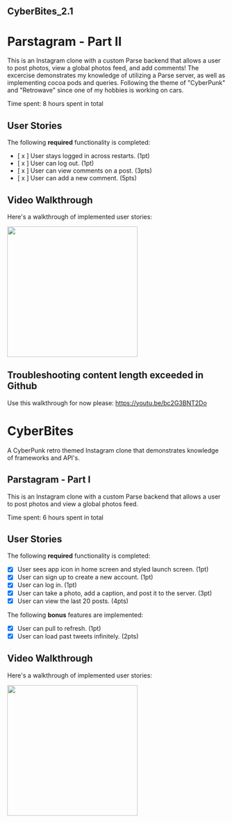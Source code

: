 ## CyberBites_2.1

# Parstagram - Part II

This is an Instagram clone with a custom Parse backend that allows a user to post photos, view a global photos feed, and add comments!
The excercise demonstrates my knowledge of utilizing a Parse server, as well as implementing cocoa pods and queries. Following the theme of "CyberPunk" and "Retrowave" since one of 
my hobbies is working on cars.

Time spent: 8 hours spent in total

## User Stories

The following **required** functionality is completed:

- [ x ] User stays logged in across restarts. (1pt)
- [ x ] User can log out. (1pt)
- [ x ] User can view comments on a post. (3pts)
- [ x ] User can add a new comment. (5pts)


## Video Walkthrough

Here's a walkthrough of implemented user stories:

<img src ="http://g.recordit.co/KpxAUcw04H.gif" width=300><br>

## Troubleshooting content length exceeded in Github

  Use this walkthrough for now please:
  https://youtu.be/bc2G3BNT2Do

# CyberBites
A CyberPunk retro themed Instagram clone that demonstrates knowledge of frameworks and API's.

## Parstagram - Part I

This is an Instagram clone with a custom Parse backend that allows a user to post photos and view a global photos feed.

Time spent: 6 hours spent in total

## User Stories

The following **required** functionality is completed:

- [x] User sees app icon in home screen and styled launch screen. (1pt)
- [x] User can sign up to create a new account. (1pt)
- [x] User can log in. (1pt)
- [x] User can take a photo, add a caption, and post it to the server. (3pt)
- [x] User can view the last 20 posts. (4pts)

The following **bonus** features are implemented:

- [x] User can pull to refresh. (1pt)
- [x] User can load past tweets infinitely. (2pts)

## Video Walkthrough

Here's a walkthrough of implemented user stories:

<img src ="https://i.imgur.com/4ZaGx8w.gif" width=300><br>
